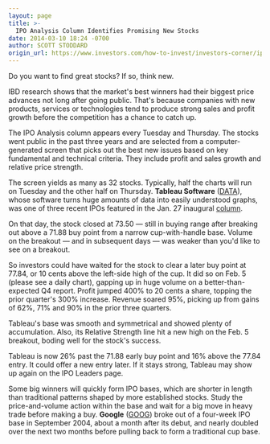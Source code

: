 ```yaml
---
layout: page
title: >-
  IPO Analysis Column Identifies Promising New Stocks
date: 2014-03-10 18:24 -0700
author: SCOTT STODDARD
origin_url: https://www.investors.com/how-to-invest/investors-corner/ipo-analysis-column-gives-heads-up-on-new-stocks
---
```





Do you want to find great stocks? If so, think new.


IBD research shows that the market's best winners had their biggest price advances not long after going public. That's because companies with new products, services or technologies tend to produce strong sales and profit growth before the competition has a chance to catch up.


The IPO Analysis column appears every Tuesday and Thursday. The stocks went public in the past three years and are selected from a computer-generated screen that picks out the best new issues based on key fundamental and technical criteria. They include profit and sales growth and relative price strength.


The screen yields as many as 32 stocks. Typically, half the charts will run on Tuesday and the other half on Thursday. **Tableau Software** ([DATA](https://research.investors.com/quote.aspx?symbol=DATA)), whose software turns huge amounts of data into easily understood graphs, was one of three recent IPOs featured in the Jan. 27 inaugural [column](http://news.investors.com/investing-ipo-analysis/012714-687774-ipo-market-boasts-stocks-with-leadership-potential.htm).


On that day, the stock closed at 73.50 — still in buying range after breaking out above a 71.88 buy point from a narrow cup-with-handle base. Volume on the breakout — and in subsequent days — was weaker than you'd like to see on a breakout.


So investors could have waited for the stock to clear a later buy point at 77.84, or 10 cents above the left-side high of the cup. It did so on Feb. 5 (please see a daily chart), gapping up in huge volume on a better-than-expected Q4 report. Profit jumped 400% to 20 cents a share, topping the prior quarter's 300% increase. Revenue soared 95%, picking up from gains of 62%, 71% and 90% in the prior three quarters.


Tableau's base was smooth and symmetrical and showed plenty of accumulation. Also, its Relative Strength line hit a new high on the Feb. 5 breakout, boding well for the stock's success.


Tableau is now 26% past the 71.88 early buy point and 16% above the 77.84 entry. It could offer a new entry later. If it stays strong, Tableau may show up again on the IPO Leaders page.


Some big winners will quickly form IPO bases, which are shorter in length than traditional patterns shaped by more established stocks. Study the price-and-volume action within the base and wait for a big move in heavy trade before making a buy. **Google** ([GOOG](https://research.investors.com/quote.aspx?symbol=GOOG)) broke out of a four-week IPO base in September 2004, about a month after its debut, and nearly doubled over the next two months before pulling back to form a traditional cup base.




